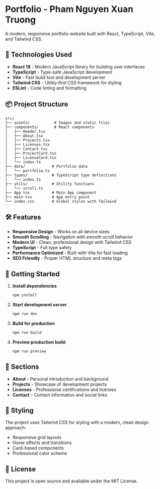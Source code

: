 # Portfolio - Pham Nguyen Xuan Truong

A modern, responsive portfolio website built with React, TypeScript, Vite, and Tailwind CSS.

## 🚀 Technologies Used

- **React 18** - Modern JavaScript library for building user interfaces
- **TypeScript** - Type-safe JavaScript development
- **Vite** - Fast build tool and development server
- **Tailwind CSS** - Utility-first CSS framework for styling
- **ESLint** - Code linting and formatting

## 📦 Project Structure

```
src/
├── assets/           # Images and static files
├── components/       # React components
│   ├── Header.tsx
│   ├── About.tsx
│   ├── Projects.tsx
│   ├── Licenses.tsx
│   ├── Contact.tsx
│   ├── ProjectCard.tsx
│   ├── LicenseCard.tsx
│   └── index.ts
├── data/            # Portfolio data
│   └── portfolio.ts
├── types/           # TypeScript type definitions
│   └── index.ts
├── utils/           # Utility functions
│   └── scroll.ts
├── App.tsx          # Main App component
├── main.tsx         # App entry point
└── index.css        # Global styles with Tailwind
```

## 🛠️ Features

- **Responsive Design** - Works on all device sizes
- **Smooth Scrolling** - Navigation with smooth scroll behavior
- **Modern UI** - Clean, professional design with Tailwind CSS
- **TypeScript** - Full type safety
- **Performance Optimized** - Built with Vite for fast loading
- **SEO Friendly** - Proper HTML structure and meta tags

## 🚀 Getting Started

1. **Install dependencies**
   ```bash
   npm install
   ```

2. **Start development server**
   ```bash
   npm run dev
   ```

3. **Build for production**
   ```bash
   npm run build
   ```

4. **Preview production build**
   ```bash
   npm run preview
   ```

## 📱 Sections

- **About** - Personal introduction and background
- **Projects** - Showcase of development projects
- **Licenses** - Professional certifications and licenses
- **Contact** - Contact information and social links

## 🎨 Styling

The project uses Tailwind CSS for styling with a modern, clean design approach:
- Responsive grid layouts
- Hover effects and transitions
- Card-based components
- Professional color scheme

## 📄 License

This project is open source and available under the MIT License.
